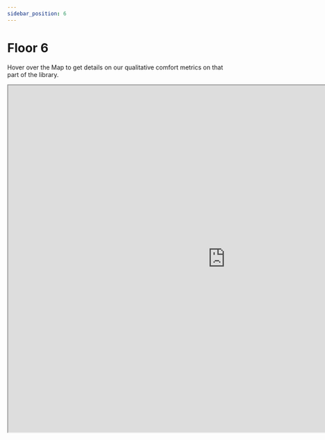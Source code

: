 ```yaml
---
sidebar_position: 6
---
```


# Floor 6

Hover over the Map to get details on our qualitative comfort metrics on that part of the library. 

<iframe src="https://suobset.github.io/iCons/iCons3-CS1/qualitative-floormaps/floor6.html" width="1000" height="800"></iframe>